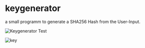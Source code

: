 # keygenerator
a small programm to generate a SHA256 Hash from the User-Input.  

![Keygenerator Test](https://user-images.githubusercontent.com/78151090/109819054-f0334400-7c33-11eb-8b1f-1533a20e82f0.jpg)

![key](https://user-images.githubusercontent.com/78151090/109819194-15c04d80-7c34-11eb-926a-5f617ea2fba2.jpg)

